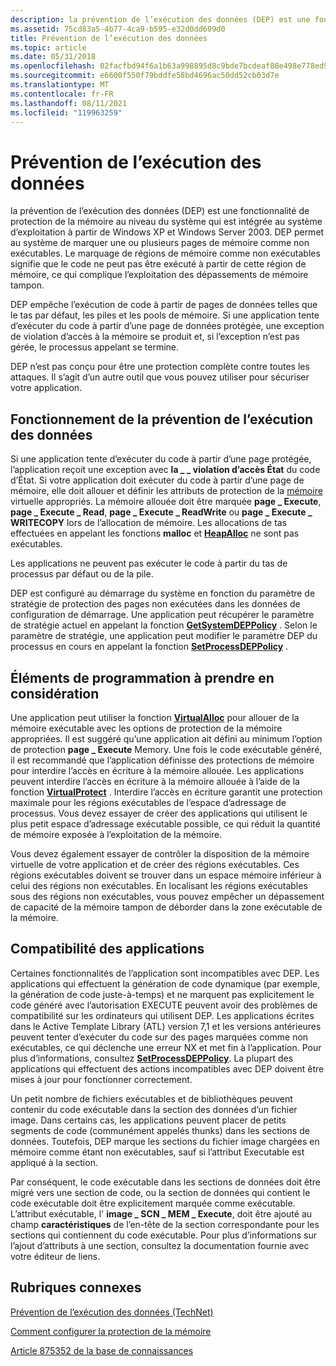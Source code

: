 ```yaml
---
description: la prévention de l’exécution des données (DEP) est une fonctionnalité de protection de la mémoire au niveau du système qui est intégrée au système d’exploitation à partir de Windows XP et Windows Server 2003.
ms.assetid: 75cd83a5-4b77-4ca9-b595-e32d0dd609d0
title: Prévention de l’exécution des données
ms.topic: article
ms.date: 05/31/2018
ms.openlocfilehash: 02facfbd94f6a1b63a998895d8c9bde7bcdeaf88e498e778ed994125c312bba4
ms.sourcegitcommit: e6600f550f79bddfe58bd4696ac50dd52cb03d7e
ms.translationtype: MT
ms.contentlocale: fr-FR
ms.lasthandoff: 08/11/2021
ms.locfileid: "119963259"
---
```

# <a name="data-execution-prevention"></a>Prévention de l’exécution des données

la prévention de l’exécution des données (DEP) est une fonctionnalité de protection de la mémoire au niveau du système qui est intégrée au système d’exploitation à partir de Windows XP et Windows Server 2003. DEP permet au système de marquer une ou plusieurs pages de mémoire comme non exécutables. Le marquage de régions de mémoire comme non exécutables signifie que le code ne peut pas être exécuté à partir de cette région de mémoire, ce qui complique l’exploitation des dépassements de mémoire tampon.

DEP empêche l’exécution de code à partir de pages de données telles que le tas par défaut, les piles et les pools de mémoire. Si une application tente d’exécuter du code à partir d’une page de données protégée, une exception de violation d’accès à la mémoire se produit et, si l’exception n’est pas gérée, le processus appelant se termine.

DEP n’est pas conçu pour être une protection complète contre toutes les attaques. Il s’agit d’un autre outil que vous pouvez utiliser pour sécuriser votre application.

## <a name="how-data-execution-prevention-works"></a>Fonctionnement de la prévention de l’exécution des données

Si une application tente d’exécuter du code à partir d’une page protégée, l’application reçoit une exception avec **la \_ \_ violation d’accès État** du code d’État. Si votre application doit exécuter du code à partir d’une page de mémoire, elle doit allouer et définir les attributs de protection de la [mémoire](memory-protection.md) virtuelle appropriés. La mémoire allouée doit être marquée **page \_ Execute**, **page \_ Execute \_ Read**, **page \_ Execute \_ ReadWrite** ou **page \_ Execute \_ WRITECOPY** lors de l’allocation de mémoire. Les allocations de tas effectuées en appelant les fonctions **malloc** et [**HeapAlloc**](/windows/desktop/api/HeapApi/nf-heapapi-heapalloc) ne sont pas exécutables.

Les applications ne peuvent pas exécuter le code à partir du tas de processus par défaut ou de la pile.

DEP est configuré au démarrage du système en fonction du paramètre de stratégie de protection des pages non exécutées dans les données de configuration de démarrage. Une application peut récupérer le paramètre de stratégie actuel en appelant la fonction [**GetSystemDEPPolicy**](/windows/desktop/api/WinBase/nf-winbase-getsystemdeppolicy) . Selon le paramètre de stratégie, une application peut modifier le paramètre DEP du processus en cours en appelant la fonction [**SetProcessDEPPolicy**](/windows/desktop/api/WinBase/nf-winbase-setprocessdeppolicy) .

## <a name="programming-considerations"></a>Éléments de programmation à prendre en considération

Une application peut utiliser la fonction [**VirtualAlloc**](/windows/win32/api/memoryapi/nf-memoryapi-virtualalloc) pour allouer de la mémoire exécutable avec les options de protection de la mémoire appropriées. Il est suggéré qu’une application ait défini au minimum l’option de protection **page \_ Execute** Memory. Une fois le code exécutable généré, il est recommandé que l’application définisse des protections de mémoire pour interdire l’accès en écriture à la mémoire allouée. Les applications peuvent interdire l’accès en écriture à la mémoire allouée à l’aide de la fonction [**VirtualProtect**](/windows/win32/api/memoryapi/nf-memoryapi-virtualprotect) . Interdire l’accès en écriture garantit une protection maximale pour les régions exécutables de l’espace d’adressage de processus. Vous devez essayer de créer des applications qui utilisent le plus petit espace d’adressage exécutable possible, ce qui réduit la quantité de mémoire exposée à l’exploitation de la mémoire.

Vous devez également essayer de contrôler la disposition de la mémoire virtuelle de votre application et de créer des régions exécutables. Ces régions exécutables doivent se trouver dans un espace mémoire inférieur à celui des régions non exécutables. En localisant les régions exécutables sous des régions non exécutables, vous pouvez empêcher un dépassement de capacité de la mémoire tampon de déborder dans la zone exécutable de la mémoire.

## <a name="application-compatibility"></a>Compatibilité des applications

Certaines fonctionnalités de l’application sont incompatibles avec DEP. Les applications qui effectuent la génération de code dynamique (par exemple, la génération de code juste-à-temps) et ne marquent pas explicitement le code généré avec l’autorisation EXECUTE peuvent avoir des problèmes de compatibilité sur les ordinateurs qui utilisent DEP. Les applications écrites dans le Active Template Library (ATL) version 7,1 et les versions antérieures peuvent tenter d’exécuter du code sur des pages marquées comme non exécutables, ce qui déclenche une erreur NX et met fin à l’application. Pour plus d’informations, consultez [**SetProcessDEPPolicy**](/windows/desktop/api/WinBase/nf-winbase-setprocessdeppolicy). La plupart des applications qui effectuent des actions incompatibles avec DEP doivent être mises à jour pour fonctionner correctement.

Un petit nombre de fichiers exécutables et de bibliothèques peuvent contenir du code exécutable dans la section des données d’un fichier image. Dans certains cas, les applications peuvent placer de petits segments de code (communément appelés thunks) dans les sections de données. Toutefois, DEP marque les sections du fichier image chargées en mémoire comme étant non exécutables, sauf si l’attribut Executable est appliqué à la section.

Par conséquent, le code exécutable dans les sections de données doit être migré vers une section de code, ou la section de données qui contient le code exécutable doit être explicitement marquée comme exécutable. L’attribut exécutable, l' **image \_ SCN \_ MEM \_ Execute**, doit être ajouté au champ **caractéristiques** de l’en-tête de la section correspondante pour les sections qui contiennent du code exécutable. Pour plus d’informations sur l’ajout d’attributs à une section, consultez la documentation fournie avec votre éditeur de liens.

## <a name="related-topics"></a>Rubriques connexes

<dl> <dt>

[Prévention de l’exécution des données (TechNet)](/previous-versions/windows/it-pro/windows-xp/bb457155(v=technet.10))
</dt> <dt>

[Comment configurer la protection de la mémoire](https://www.microsoft.com/technet/security/prodtech/windowsxp/depcnfxp.mspx)
</dt> <dt>

[Article 875352 de la base de connaissances](https://support.microsoft.com/kb/875352)
</dt> </dl>

 

 

